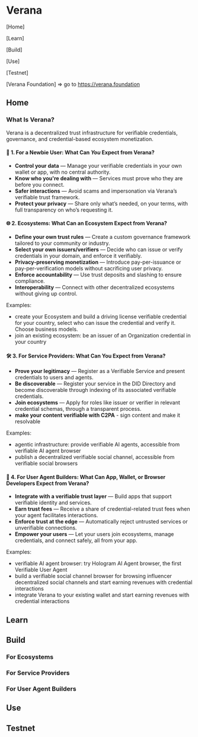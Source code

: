 # Verana

[Home]

[Learn]

[Build]

[Use]

[Testnet]

[Verana Foundation] => go to https://verana.foundation

## Home

### What Is Verana?

Verana is a decentralized trust infrastructure for verifiable credentials, governance, and credential-based ecosystem monetization.

#### 🌱 1. For a Newbie User: What Can *You* Expect from Verana?

- **Control your data** — Manage your verifiable credentials in your own wallet or app, with no central authority.
- **Know who you're dealing with** — Services must prove who they are before you connect.
- **Safer interactions** — Avoid scams and impersonation via Verana’s verifiable trust framework.
- **Protect your privacy** — Share only what’s needed, on your terms, with full transparency on who’s requesting it.

#### 🌐 2. Ecosystems: What Can an Ecosystem Expect from Verana?

- **Define your own trust rules** — Create a custom governance framework tailored to your community or industry.
- **Select your own issuers/verifiers** — Decide who can issue or verify credentials in your domain, and enforce it verifiably.
- **Privacy-preserving monetization** — Introduce pay-per-issuance or pay-per-verification models without sacrificing user privacy.
- **Enforce accountability** — Use trust deposits and slashing to ensure compliance.
- **Interoperability** — Connect with other decentralized ecosystems without giving up control.

Examples:

- create your Ecosystem and build a driving license verifiable credential for your country, select who can issue the credential and verify it. Choose business models.
- join an existing ecosystem: be an issuer of an Organization credential in your country

#### 🛠️ 3. For Service Providers: What Can You Expect from Verana?

- **Prove your legitimacy** — Register as a Verifiable Service and present credentials to users and agents.
- **Be discoverable** — Register your service in the DID Directory and become discoverable through indexing of its associated verifiable credentials.
- **Join ecosystems** — Apply for roles like issuer or verifier in relevant credential schemas, through a transparent process.
- **make your content verifiable with C2PA** - sign content and make it resolvable

Examples:

- agentic infrastructure: provide verifiable AI agents, accessible from verifiable AI agent browser
- publish a decentralized verifiable social channel, accessible from verifiable social browsers

#### 📱 4. For User Agent Builders: What Can App, Wallet, or Browser Developers Expect from Verana?

- **Integrate with a verifiable trust layer** — Build apps that support verifiable identity and services.
- **Earn trust fees** — Receive a share of credential-related trust fees when your agent facilitates interactions.
- **Enforce trust at the edge** — Automatically reject untrusted services or unverifiable connections.
- **Empower your users** — Let your users join ecosystems, manage credentials, and connect safely, all from your app.

Examples:

- verifiable AI agent browser: try Hologram AI Agent browser, the first Verifiable User Agent
- build a verifiable social channel browser for browsing influencer decentralized social channels and start earning revenues with credential interactions
- integrate Verana to your existing wallet and start earning revenues with credential interactions

## Learn

## Build

### For Ecosystems

### For Service Providers

### For User Agent Builders

## Use

## Testnet

